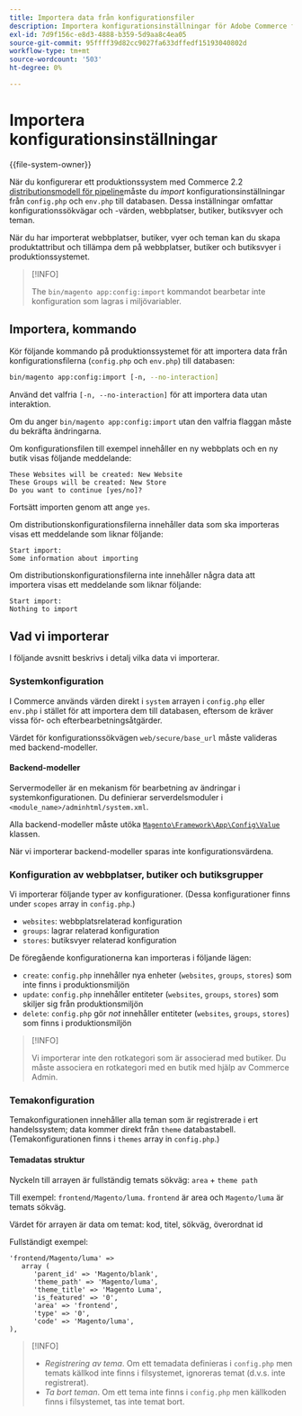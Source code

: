 ```yaml
---
title: Importera data från konfigurationsfiler
description: Importera konfigurationsinställningar för Adobe Commerce från konfigurationsfiler.
exl-id: 7d9f156c-e8d3-4888-b359-5d9aa8c4ea05
source-git-commit: 95ffff39d82cc9027fa633dffedf15193040802d
workflow-type: tm+mt
source-wordcount: '503'
ht-degree: 0%

---
```


# Importera konfigurationsinställningar

{{file-system-owner}}

När du konfigurerar ett produktionssystem med Commerce 2.2 [distributionsmodell för pipeline](../deployment/technical-details.md)måste du _import_ konfigurationsinställningar från `config.php` och `env.php` till databasen.
Dessa inställningar omfattar konfigurationssökvägar och -värden, webbplatser, butiker, butiksvyer och teman.

När du har importerat webbplatser, butiker, vyer och teman kan du skapa produktattribut och tillämpa dem på webbplatser, butiker och butiksvyer i produktionssystemet.

>[!INFO]
>
>The `bin/magento app:config:import` kommandot bearbetar inte konfiguration som lagras i miljövariabler.

## Importera, kommando

Kör följande kommando på produktionssystemet för att importera data från konfigurationsfilerna (`config.php` och `env.php`) till databasen:

```bash
bin/magento app:config:import [-n, --no-interaction]
```

Använd det valfria `[-n, --no-interaction]` för att importera data utan interaktion.

Om du anger `bin/magento app:config:import` utan den valfria flaggan måste du bekräfta ändringarna.

Om konfigurationsfilen till exempel innehåller en ny webbplats och en ny butik visas följande meddelande:

```terminal
These Websites will be created: New Website
These Groups will be created: New Store
Do you want to continue [yes/no]?
```

Fortsätt importen genom att ange `yes`.

Om distributionskonfigurationsfilerna innehåller data som ska importeras visas ett meddelande som liknar följande:

```terminal
Start import:
Some information about importing
```

Om distributionskonfigurationsfilerna inte innehåller några data att importera visas ett meddelande som liknar följande:

```terminal
Start import:
Nothing to import
```

## Vad vi importerar

I följande avsnitt beskrivs i detalj vilka data vi importerar.

### Systemkonfiguration

I Commerce används värden direkt i `system` arrayen i `config.php` eller `env.php` i stället för att importera dem till databasen, eftersom de kräver vissa för- och efterbearbetningsåtgärder.

Värdet för konfigurationssökvägen `web/secure/base_url` måste valideras med backend-modeller.

#### Backend-modeller

Servermodeller är en mekanism för bearbetning av ändringar i systemkonfigurationen.
Du definierar serverdelsmoduler i `<module_name>/adminhtml/system.xml`.

Alla backend-modeller måste utöka [`Magento\Framework\App\Config\Value`](https://github.com/magento/magento2/blob/2.4/lib/internal/Magento/Framework/App/Config/Value.php) klassen.

När vi importerar backend-modeller sparas inte konfigurationsvärdena.

### Konfiguration av webbplatser, butiker och butiksgrupper

Vi importerar följande typer av konfigurationer.
(Dessa konfigurationer finns under `scopes` array in `config.php`.)

- `websites`: webbplatsrelaterad konfiguration
- `groups`: lagrar relaterad konfiguration
- `stores`: butiksvyer relaterad konfiguration

De föregående konfigurationerna kan importeras i följande lägen:

- `create`: `config.php` innehåller nya enheter (`websites`, `groups`, `stores`) som inte finns i produktionsmiljön
- `update`: `config.php` innehåller entiteter (`websites`, `groups`, `stores`) som skiljer sig från produktionsmiljön
- `delete`: `config.php` gör _not_ innehåller entiteter (`websites`, `groups`, `stores`) som finns i produktionsmiljön

>[!INFO]
>
>Vi importerar inte den rotkategori som är associerad med butiker. Du måste associera en rotkategori med en butik med hjälp av Commerce Admin.

### Temakonfiguration

Temakonfigurationen innehåller alla teman som är registrerade i ert handelssystem; data kommer direkt från `theme` databastabell. (Temakonfigurationen finns i `themes` array in `config.php`.)

#### Temadatas struktur

Nyckeln till arrayen är fullständig temats sökväg: `area` + `theme path`

Till exempel: `frontend/Magento/luma`.
`frontend` är area och `Magento/luma` är temats sökväg.

Värdet för arrayen är data om temat: kod, titel, sökväg, överordnat id

Fullständigt exempel:

```php?start_inline=1
'frontend/Magento/luma' =>
   array (
      'parent_id' => 'Magento/blank',
      'theme_path' => 'Magento/luma',
      'theme_title' => 'Magento Luma',
      'is_featured' => '0',
      'area' => 'frontend',
      'type' => '0',
      'code' => 'Magento/luma',
),
```

>[!INFO]
>
>- _Registrering av tema_. Om ett temadata definieras i `config.php` men temats källkod inte finns i filsystemet, ignoreras temat (d.v.s. inte registrerat).
>- _Ta bort teman_. Om ett tema inte finns i `config.php` men källkoden finns i filsystemet, tas inte temat bort.

